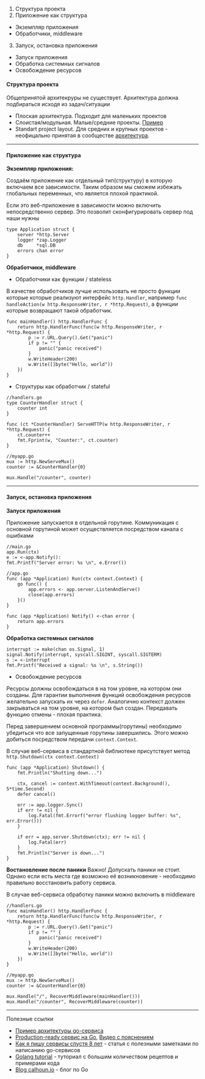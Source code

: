 1. Структура проекта
2. Приложение как структура
  * Экземпляр приложения
  * Обработчики, middleware
3. Запуск, остановка приложения
  * Запуск приложения
  * Обработка системных сигналов
  * Освобождение ресурсов

<h4>Структура проекта</h4>

Общепринятой архитекруры не существует. Архитектура должна подбираться исходя из задач/ситуации

* Плоская архитектура. Подходит для маленьких проектов
* Слоистая/модульная. Малые/средние проекты. [Пример](https://github.com/oralordos/separation/blob/master/main.go)
* Standart project layout. Для средних и крупных проектов - неофицально принятая в сообществе [архитектура](https://github.com/golang-standards/project-layout).

---

<h4>Приложение как структура</h4>

**Экземпляр приложения:** 

Создаём приложение как отдельный тип(структуру) в которую включаем все зависимости. Таким образом мы сможем избежать глобальных переменных, что является плохой практикой.

Если это веб-приложение в зависимости можно включить непосредственно сервер. Это позволит сконфигурировать сервер под наши нужны

```golang
type Application struct {
	server *http.Server
	logger *zap.Logger
	db     *sql.DB
	errors chan error
}
```

**Обработчики, middleware**

* Обработчики как функции / stateless

В качестве обработчиков лучше использовать не просто функции которые которые реализуют интерфейс `http.Handler`, 
например `func handleAction(w http.ResponseWriter, r *http.Request)`, а функции которые возвращают такой обработчик.

```golang
func mainHandler() http.HandlerFunc {
	return http.HandlerFunc(func(w http.ResponseWriter, r *http.Request) {
		p := r.URL.Query().Get("panic")
		if p != "" {
			panic("panic received")
		}
		w.WriteHeader(200)
		w.Write([]byte("Hello, world"))
	})
}
```

* Структуры как обработчик / stateful

```golang
//handlers.go
type CounterHandler struct {
	counter int
}

func (ct *CounterHandler) ServeHTTP(w http.ResponseWriter, r *http.Request) {
	ct.counter++
	fmt.Fprint(w, "Counter:", ct.counter)
}
```

```golang
//myapp.go
mux := http.NewServeMux()
counter := &CounterHandler{0}

mux.Handle("/counter", counter)
```

---

<h4>Запуск, остановка приложения</h4>

**Запуск приложения**

Приложение запускается в отдельной горутине. Коммуникация с основной горутиной может осуществляется посредством канала с ошибками

```golang
//main.go
app.Run(ctx)
e := <-app.Notify():
fmt.Printf("Server error: %s \n", e.Error())
```

```golang
//app.go
func (app *Application) Run(ctx context.Context) {
	go func() {
		app.errors <- app.server.ListenAndServe()
		close(app.errors)
	}()
}

func (app *Application) Notify() <-chan error {
	return app.errors
}
```

**Обработка системных сигналов**

```golang
interrupt := make(chan os.Signal, 1)
signal.Notify(interrupt, syscall.SIGINT, syscall.SIGTERM)
s := <-interrupt
fmt.Printf("Received a signal: %s \n", s.String())
```

* Освобождение ресурсов

Ресурсы должны освобождаться в на том уровне, на котором они созданы. Для гарантии выполнения функций освобождения ресурсов желательно запускать их через `defer`.
Аналогично контекст должен закрываться на том уровне, на котором был создан. Передавать функцию отмены - плохая практика.

Перед завершением основной программы(горутины) необходимо убедиться что все запущенные горутины завершились. Этого можно добиться посредством передачи `context.Context`.

В случае веб-сервиса в стандартной библиотеке присутствует метод `http.Shutdown(ctx context.Context)`

```golang
func (app *Application) Shutdown() {
	fmt.Println("Shutting down...")

	ctx, cancel := context.WithTimeout(context.Background(), 5*time.Second)
	defer cancel()

	err := app.logger.Sync()
	if err != nil {
		log.Fatal(fmt.Errorf("error flushing logger buffer: %s", err.Error()))
	}

	if err = app.server.Shutdown(ctx); err != nil {
		log.Fatal(err)
	}
	fmt.Println("Server is down...")
}
```

**Востановление после паники**
Важно! Допускать паники не стоит. Однако если есть места где возможно её возникновение - необходимо правильно восстановить работу сервиса.

В случае веб-сервиса обработку паники можно включить в middleware

```golang
//handlers.go
func mainHandler() http.HandlerFunc {
	return http.HandlerFunc(func(w http.ResponseWriter, r *http.Request) {
		p := r.URL.Query().Get("panic")
		if p != "" {
			panic("panic received")
		}
		w.WriteHeader(200)
		w.Write([]byte("Hello, world"))
	})
}
```

```golang
//myapp.go
mux := http.NewServeMux()
counter := &CounterHandler{0}

mux.Handle("/", RecoverMiddleware(mainHandler()))
mux.Handle("/counter", RecoverMiddleware(counter))
```

---

Полезные ссылки
- [Пример архитектуры go-сервиса](https://github.com/rtbpanda/go-application-template)
- [Production-ready сервис на Go](https://github.com/PetStores/go-simple/tree/base), [Видео с пояснением](https://youtu.be/yxE5zxTOeUI?t=1822)
- [Как я пишу сервисы спустя 8 лет](https://pace.dev/blog/2018/05/09/how-I-write-http-services-after-eight-years.html) - статья с полезными заметками по написанию go-сервисов
- [Golang tutorial](https://tutorialedge.net/golang/) - туториал с большим количеством рецептов и примерами кода 
- [Blog calhoun.io](https://www.calhoun.io/) - блог по Go